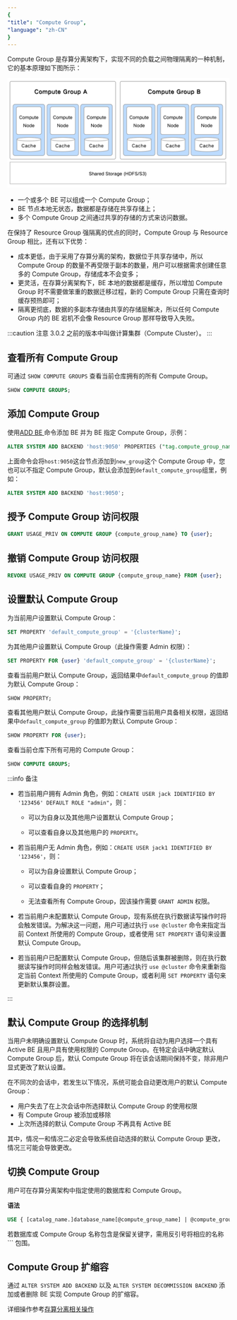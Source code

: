 ```yaml
---
{
"title": "Compute Group",
"language": "zh-CN"
}
---
```


Compute Group 是存算分离架构下，实现不同的负载之间物理隔离的一种机制，它的基本原理如下图所示：

![compute_group](/images/compute_group_workload_management.png)

- 一个或多个 BE 可以组成一个 Compute Group；
- BE 节点本地无状态，数据都是存储在共享存储上；
- 多个 Compute Group 之间通过共享的存储的方式来访问数据。

在保持了 Resource Group 强隔离的优点的同时，Compute Group 与 Resource Group 相比，还有以下优势：

- 成本更低，由于采用了存算分离的架构，数据位于共享存储中，所以 Compute Group 的数量不再受限于副本的数量，用户可以根据需求创建任意多的 Compute Group，存储成本不会变多；
- 更灵活，在存算分离架构下，BE 本地的数据都是缓存，所以增加 Compute Group 时不需要做笨重的数据迁移过程，新的 Compute Group 只需在查询时缓存预热即可；
- 隔离更彻底，数据的多副本存储由共享的存储层解决，所以任何 Compute Group 内的 BE 宕机不会像 Resource Group 那样导致导入失败。

:::caution 注意
3.0.2 之前的版本中叫做计算集群（Compute Cluster）。
:::

## 查看所有 Compute Group

可通过 `SHOW COMPUTE GROUPS` 查看当前仓库拥有的所有 Compute Group。

```sql
SHOW COMPUTE GROUPS;
```

## 添加 Compute Group

使用[ADD BE ](../../sql-manual/sql-statements/cluster-management/instance-management/ADD-BACKEND.md)命令添加 BE 并为 BE 指定 Compute Group，示例：

```sql
ALTER SYSTEM ADD BACKEND 'host:9050' PROPERTIES ("tag.compute_group_name" = "new_group");
```

上面命令会将`host:9050`这台节点添加到`new_group`这个 Compute Group 中，您也可以不指定 Compute Group，默认会添加到`default_compute_group`组里，例如：

```sql
ALTER SYSTEM ADD BACKEND 'host:9050';
```

## 授予 Compute Group 访问权限

```sql
GRANT USAGE_PRIV ON COMPUTE GROUP {compute_group_name} TO {user};
```

## 撤销 Compute Group 访问权限

```sql
REVOKE USAGE_PRIV ON COMPUTE GROUP {compute_group_name} FROM {user};
```

## 设置默认 Compute Group

为当前用户设置默认 Compute Group：

```sql
SET PROPERTY 'default_compute_group' = '{clusterName}';
```

为其他用户设置默认 Compute Group（此操作需要 Admin 权限）：

```sql
SET PROPERTY FOR {user} 'default_compute_group' = '{clusterName}';
```

查看当前用户默认 Compute Group，返回结果中`default_compute_group` 的值即为默认 Compute Group：

```sql
SHOW PROPERTY;
```

查看其他用户默认 Compute Group，此操作需要当前用户具备相关权限，返回结果中`default_compute_group` 的值即为默认 Compute Group：

```sql
SHOW PROPERTY FOR {user};
```

查看当前仓库下所有可用的 Compute Group：

```sql
SHOW COMPUTE GROUPS;
```

:::info 备注

- 若当前用户拥有 Admin 角色，例如：`CREATE USER jack IDENTIFIED BY '123456' DEFAULT ROLE "admin"`，则：
    
    - 可以为自身以及其他用户设置默认 Compute Group；
    
    - 可以查看自身以及其他用户的 `PROPERTY`。

- 若当前用户无 Admin 角色，例如：`CREATE USER jack1 IDENTIFIED BY '123456'`，则：

    - 可以为自身设置默认 Compute Group；

    - 可以查看自身的 `PROPERTY`；

    - 无法查看所有 Compute Group，因该操作需要 `GRANT ADMIN` 权限。

- 若当前用户未配置默认 Compute Group，现有系统在执行数据读写操作时将会触发错误。为解决这一问题，用户可通过执行 `use @cluster` 命令来指定当前 Context 所使用的 Compute Group，或者使用 `SET PROPERTY` 语句来设置默认 Compute Group。

- 若当前用户已配置默认 Compute Group，但随后该集群被删除，则在执行数据读写操作时同样会触发错误。用户可通过执行 `use @cluster` 命令来重新指定当前 Context 所使用的 Compute Group，或者利用 `SET PROPERTY` 语句来更新默认集群设置。

:::

## 默认 Compute Group 的选择机制

当用户未明确设置默认 Compute Group 时，系统将自动为用户选择一个具有 Active BE 且用户具有使用权限的 Compute Group。在特定会话中确定默认 Compute Group 后，默认 Compute Group 将在该会话期间保持不变，除非用户显式更改了默认设置。

在不同次的会话中，若发生以下情况，系统可能会自动更改用户的默认 Compute Group：

- 用户失去了在上次会话中所选择默认 Compute Group 的使用权限
- 有 Compute Group 被添加或移除
- 上次所选择的默认 Compute Group 不再具有 Active BE

其中，情况一和情况二必定会导致系统自动选择的默认 Compute Group 更改，情况三可能会导致更改。

## 切换 Compute Group

用户可在存算分离架构中指定使用的数据库和 Compute Group。

**语法**

```sql
USE { [catalog_name.]database_name[@compute_group_name] | @compute_group_name }
```

若数据库或 Compute Group 名称包含是保留关键字，需用反引号将相应的名称 ``` 包围。

## Compute Group 扩缩容

通过 `ALTER SYSTEM ADD BACKEND` 以及 `ALTER SYSTEM DECOMMISSION BACKEND` 添加或者删除 BE 实现 Compute Group 的扩缩容。


详细操作参考[存算分离相关操作](../../compute-storage-decoupled/overview.md)
